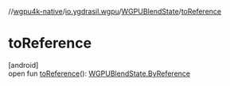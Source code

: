//[wgpu4k-native](../../../index.md)/[io.ygdrasil.wgpu](../index.md)/[WGPUBlendState](index.md)/[toReference](to-reference.md)

# toReference

[android]\
open fun [toReference](to-reference.md)(): [WGPUBlendState.ByReference](../../io.ygdrasil.wgpu.android/-w-g-p-u-blend-state/-by-reference/index.md)